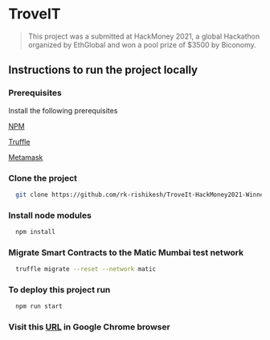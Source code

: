 
# TroveIT

> This project was a submitted at HackMoney 2021, a global Hackathon organized by EthGlobal and won a pool prize of $3500 by Biconomy.


## Instructions to run the project locally



  
### Prerequisites

Install the following prerequisites

[NPM](https://nodejs.org)

[Truffle](https://github.com/trufflesuite/truffle)

[Metamask]( https://metamask.io/)

### Clone the project
```bash
  git clone https://github.com/rk-rishikesh/TroveIt-HackMoney2021-Winner.git
```
### Install node modules
```bash
  npm install
```
### Migrate Smart Contracts to the Matic Mumbai test network
```bash
  truffle migrate --reset --network matic
```

### To deploy this project run

```bash
  npm run start
```
### Visit this [URL]( http://localhost:3000) in Google Chrome browser  

  
